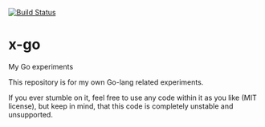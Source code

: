 [![Build Status](https://travis-ci.com/nikolay-turpitko/x-go.svg?branch=master)](https://travis-ci.com/nikolay-turpitko/x-go)

# x-go
My Go experiments

This repository is for my own Go-lang related experiments.

If you ever stumble on it, feel free to use any code within it as you like
(MIT license), but keep in mind, that this code is completely unstable and
unsupported.
